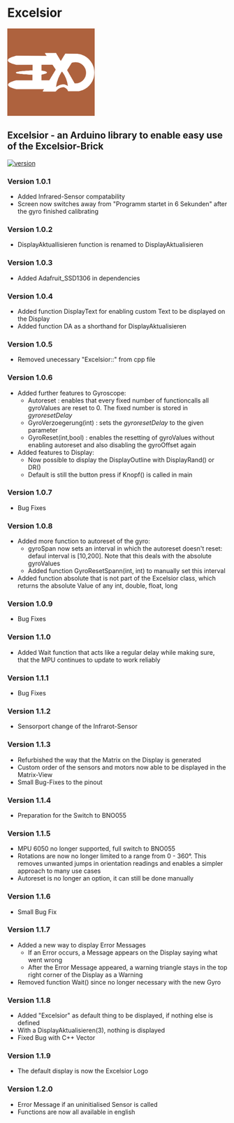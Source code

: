 # Excelsior
<img src="Logo/Logo_small.jpg" alt="Logo" width="200"/>

## Excelsior - an Arduino library to enable easy use of the Excelsior-Brick
[![version](https://badgen.net/github/release/Excelsior-Robotics/Excelsior)](https://github.com/Excelsior-Robotics/Excelsior/releases)
### Version 1.0.1
- Added Infrared-Sensor compatability
- Screen now switches away from "Programm startet in 6 Sekunden" after the gyro finished calibrating
### Version 1.0.2
- DisplayAktuallisieren function is renamed to DisplayAktualisieren
### Version 1.0.3
- Added Adafruit_SSD1306 in dependencies
### Version 1.0.4
- Added function DisplayText for enabling custom Text to be displayed on the Display
- Added function DA as a shorthand for DisplayAktualisieren
### Version 1.0.5
- Removed unecessary "Excelsior::" from cpp file
### Version 1.0.6
- Added further features to Gyroscope:
  - Autoreset : enables that every fixed number of functioncalls all gyroValues are reset to 0. The fixed  number is stored in *gyroresetDelay*
  - GyroVerzoegerung(int) : sets the *gyroresetDelay* to the given parameter
  - GyroReset(int,bool) : enables the resetting of gyroValues without enabling autoreset and also disabling the gyroOffset again
- Added features to Display:
  - Now possible to display the DisplayOutline with DisplayRand() or DR()
  - Default is still the button press if Knopf() is called in main
### Version 1.0.7
- Bug Fixes
### Version 1.0.8
- Added more function to autoreset of the gyro:
  - gyroSpan now sets an interval in which the autoreset doesn't reset: defaul interval is [10,200]. Note that this deals with the absolute gyroValues
  - Added function GyroResetSpann(int, int) to manually set this interval
- Added function absolute that is not part of the Excelsior class, which returns the absolute Value of any int, double, float, long
### Version 1.0.9
- Bug Fixes
### Version 1.1.0
- Added Wait function that acts like a regular delay while making sure, that the MPU continues to update to work reliably
### Version 1.1.1
-  Bug Fixes
### Version 1.1.2
- Sensorport change of the Infrarot-Sensor
### Version 1.1.3
- Refurbished the way that the Matrix on the Display is generated
- Custom order of the sensors and motors now able to be displayed in the Matrix-View
- Small Bug-Fixes to the pinout 
### Version 1.1.4
- Preparation for the Switch to BNO055
### Version 1.1.5
- MPU 6050 no longer supported, full switch to BNO055
- Rotations are now no longer limited to a range from 0 - 360°. This removes unwanted jumps in orientation readings and enables a simpler approach to many use cases
- Autoreset is no longer an option, it can still be done manually
### Version 1.1.6
- Small Bug Fix
### Version 1.1.7
- Added a new way to display Error Messages
  - If an Error occurs, a Message appears on the Display saying what went wrong
  - After the Error Message appeared, a warning triangle stays in the top right corner of the Display as a Warning
- Removed function Wait() since no longer necessary with the new Gyro
### Version 1.1.8
- Added "Excelsior" as default thing to be displayed, if nothing else is defined
- With a DisplayAktualisieren(3), nothing is displayed
- Fixed Bug with C++ Vector
### Version 1.1.9
- The default display is now the Excelsior Logo
### Version 1.2.0
- Error Message if an uninitialised Sensor is called
- Functions are now all available in english

